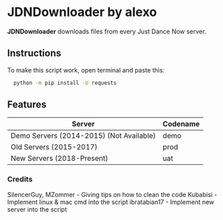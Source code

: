 # JDNDownloader by alexo
**JDNDownloader** downloads files from every Just Dance Now server.
## Instructions
To make this script work, open terminal and paste this:
```bash
  python -m pip install -U requests
```
## Features
| Server | Codename |
| ------------- | ------------- |
| Demo Servers (2014-2015) (Not Available) | demo  |
| Old Servers (2015-2017) | prod |
| New Servers (2018-Present) | uat |

### Credits
SilencerGuy, MZommer - Giving tips on how to clean the code
Kubabisi - Implement linux & mac cmd into the script
ibratabian17 - Implement new server into the script